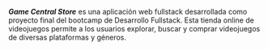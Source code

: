***Game Central Store*** es una aplicación web fullstack desarrollada como proyecto final del bootcamp de Desarrollo Fullstack. Esta tienda online de videojuegos permite a los usuarios explorar, buscar y comprar videojuegos de diversas plataformas y géneros.